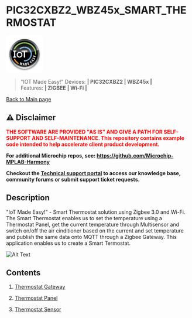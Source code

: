 # PIC32CXBZ2_WBZ45x_SMART_THERMOSTAT
<img src="docs/IoT-Made-Easy-Logo.png" width=100>


> "IOT Made Easy!"
Devices: **| PIC32CXBZ2 | WBZ45x |**<br>
Features: **| ZIGBEE | Wi-Fi |**

[Back to Main page](../README.md)

## ⚠ Disclaimer

<p><span style="color:red"><b>
THE SOFTWARE ARE PROVIDED "AS IS" AND GIVE A PATH FOR SELF-SUPPORT AND SELF-MAINTENANCE. This repository contains example code intended to help accelerate client product development. </br>

For additional Microchip repos, see: <a href="https://github.com/Microchip-MPLAB-Harmony" target="_blank">https://github.com/Microchip-MPLAB-Harmony</a>

Checkout the <a href="https://microchipsupport.force.com/s/" target="_blank">Technical support portal</a> to access our knowledge base, community forums or submit support ticket requests.
</span></p></b>

## Description

"IoT Made Easy!" - Smart Thermostat solution using Zigbee 3.0 and Wi-Fi. The Smart Thermostat enables us to set the temperature using a Thermostat Panel, get the current temperature through Multisensor and switch on/off the air cinditioner based on the current and set temperature and publish the same data onto MQTT through a Zigbee Gateway. This application enables us to create a Smart Termostat.

![Alt Text](docs/Smart_Thermostat_Working.gif)


## Contents

1. [Thermostat Gateway]()

2. [Thermostat Panel]()

3. [Thermostat Sensor](https://github.com/MicrochipTech/PIC32CXBZ2_WBZ45x_ZIGBEE_MULTISENSOR_TEMPHUM13_CLICK)

